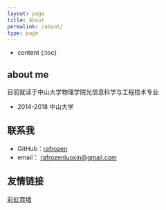 ```yaml
---
layout: page
title: About
permalink: /about/
type: page
---
```


* content
{:toc}

## about me

目前就读于中山大学物理学院光信息科学与工程技术专业

* 2014-2018 中山大学

## 联系我

* GitHub：[rafrozen](https://github.com/rafrozen)
* email： rafrozenluoxin@gmail.com

## 友情链接

[彩虹霓墙](http://luoml.xyz)
